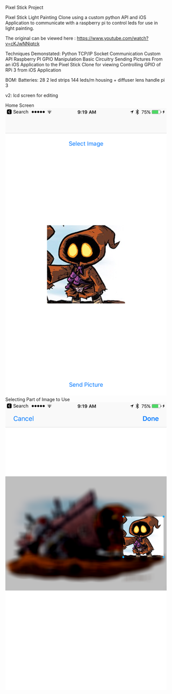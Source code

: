 Pixel Stick Project

Pixel Stick Light Painting Clone using a custom python API and iOS Application to communicate with a raspberry pi to control leds for use in light painting.

The original can be viewed here : https://www.youtube.com/watch?v=cKJwNNjqtck

Techniques Demonstated:
Python TCP/IP Socket Communication
Custom API
Raspberry PI GPIO Manipulation
Basic Circuitry
Sending Pictures From an iOS Application to the Pixel Stick Clone for viewing
Controlling GPIO of RPi 3 from iOS Application


BOM:
Batteries: 28
2 led strips 144 leds/m
housing + diffuser lens
handle
pi 3

v2:
lcd screen for editing

Home Screen
![Alt text](/HomeScreen.PNG?raw=true)
Selecting Part of Image to Use
![Alt text](/Selecting.PNG?raw=true)




